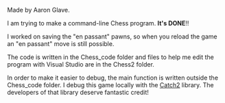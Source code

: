 Made by Aaron Glave.

I am trying to make a command-line Chess program. **It's DONE**!!

I worked on saving the "en passant" pawns, so when you reload the game an "en passant" move is still possible.

The code is written in the Chess_code folder and files to help me edit the program with Visual Studio are in the Chess2 folder.

In order to make it easier to debug, the main function is written outside the Chess_code folder.
I debug this game locally with the [Catch2](https://github.com/catchorg/Catch2) library.
The developers of that library deserve fantastic credit!
